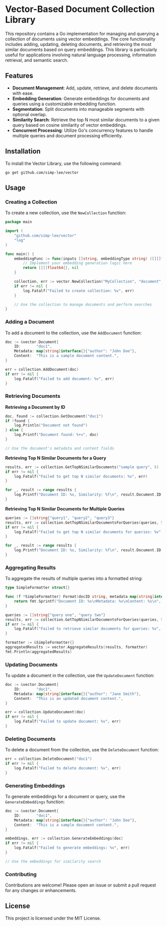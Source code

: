 # Vector-Based Document Collection Library

This repository contains a Go implementation for managing and querying a collection of documents using vector embeddings. The core functionality includes adding, updating, deleting documents, and retrieving the most similar documents based on query embeddings. This library is particularly useful for applications involving natural language processing, information retrieval, and semantic search.

## Features

- **Document Management**: Add, update, retrieve, and delete documents with ease.
- **Embedding Generation**: Generate embeddings for documents and queries using a customizable embedding function.
- **Segmentation**: Split documents into manageable segments with optional overlap.
- **Similarity Search**: Retrieve the top N most similar documents to a given query based on cosine similarity of vector embeddings.
- **Concurrent Processing**: Utilize Go's concurrency features to handle multiple queries and document processing efficiently.

## Installation

To install the Vector Library, use the following command:

```shell
go get github.com/simp-lee/vector
```

## Usage

### Creating a Collection

To create a new collection, use the `NewCollection` function:

```go
package main

import (
	"github.com/simp-lee/vector"
	"log"
)

func main() {
	embeddingFunc := func(inputs []string, embeddingType string) ([][]float64, error) {
		// Implement your embedding generation logic here
		return [][]float64{}, nil
	}

	collection, err := vector.NewCollection("MyCollection", "document", "query", 100, 10, embeddingFunc)
	if err != nil {
		log.Fatalf("Failed to create collection: %v", err)
	}

	// Use the collection to manage documents and perform searches
}
```

### Adding a Document

To add a document to the collection, use the `AddDocument` function:

```go
doc := &vector.Document{
	ID:       "doc1",
	Metadata: map[string]interface{}{"author": "John Doe"},
	Content:  "This is a sample document content.",
}

err = collection.AddDocument(doc)
if err != nil {
	log.Fatalf("Failed to add document: %v", err)
}
```

### Retrieving Documents

**Retrieving a Document by ID**

```go
doc, found := collection.GetDocument("doc1")
if !found {
	log.Println("Document not found")
} else {
	log.Printf("Document found: %+v", doc)
}

// Use the document's metadata and content fields
```

**Retrieving Top N Similar Documents for a Query**

```go
results, err := collection.GetTopNSimilarDocuments("sample query", 5)
if err != nil {
	log.Fatalf("Failed to get top N similar documents: %v", err)
}

for _, result := range results {
	log.Printf("Document ID: %s, Similarity: %f\n", result.Document.ID, result.Similarity)
}
```

**Retrieving Top N Similar Documents for Multiple Queries**

```go
queries := []string{"query1", "query2", "query3"}
results, err := collection.GetTopNSimilarDocumentsForQueries(queries, 5)
if err != nil {
	log.Fatalf("Failed to get top N similar documents for queries: %v", err)
}

for _, result := range results {
	log.Printf("Document ID: %s, Similarity: %f\n", result.Document.ID, result.Similarity)
}
```

### Aggregating Results

To aggregate the results of multiple queries into a formatted string:

```go
type SimpleFormatter struct{}

func (f *SimpleFormatter) Format(docID string, metadata map[string]interface{}, content string) string {
	return fmt.Sprintf("Document ID: %s\nMetadata: %v\nContent: %s\n", docID, metadata, content)
}

queries := []string{"query one", "query two"}
results, err := collection.GetTopNSimilarDocumentsForQueries(queries, 5)
if err != nil {
	log.Fatalf("Failed to retrieve similar documents for queries: %v", err)
}

formatter := &SimpleFormatter{}
aggregatedResults := vector.AggregateResults(results, formatter)
fmt.Println(aggregatedResults)
```

### Updating Documents

To update a document in the collection, use the `UpdateDocument` function:

```go
doc := &vector.Document{
	ID:       "doc1",
	Metadata: map[string]interface{}{"author": "Jane Smith"},
	Content:  "This is an updated document content.",
}

err = collection.UpdateDocument(doc)
if err != nil {
	log.Fatalf("Failed to update document: %v", err)
}
```

### Deleting Documents

To delete a document from the collection, use the `DeleteDocument` function:

```go
err = collection.DeleteDocument("doc1")
if err != nil {
	log.Fatalf("Failed to delete document: %v", err)
}
```

### Generating Embeddings

To generate embeddings for a document or query, use the `GenerateEmbeddings` function:

```go
doc := &vector.Document{
	ID:       "doc1",
	Metadata: map[string]interface{}{"author": "John Doe"},
	Content:  "This is a sample document content.",
}

embeddings, err := collection.GenerateEmbeddings(doc)
if err != nil {
	log.Fatalf("Failed to generate embeddings: %v", err)
}

// Use the embeddings for similarity search
```

### Contributing

Contributions are welcome! Please open an issue or submit a pull request for any changes or enhancements.

## License

This project is licensed under the MIT License.
